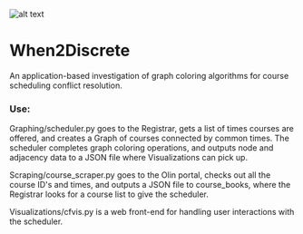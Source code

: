 
![alt text](https://heroku-badge.herokuapp.com/?app=course-conflicts)
# When2Discrete

An application-based investigation of graph coloring algorithms for course scheduling conflict resolution. 

### Use:

Graphing/scheduler.py goes to the Registrar, gets a list of times courses are offered, and creates a Graph of courses connected by common times. The scheduler completes graph coloring operations, and outputs node and adjacency data to a JSON file where Visualizations can pick up.

Scraping/course_scraper.py goes to the Olin portal, checks out all the course ID's and times, and outputs a JSON file to course_books, where the Registrar looks for a course list to give the scheduler.

Visualizations/cfvis.py is a web front-end for handling user interactions with the scheduler.

